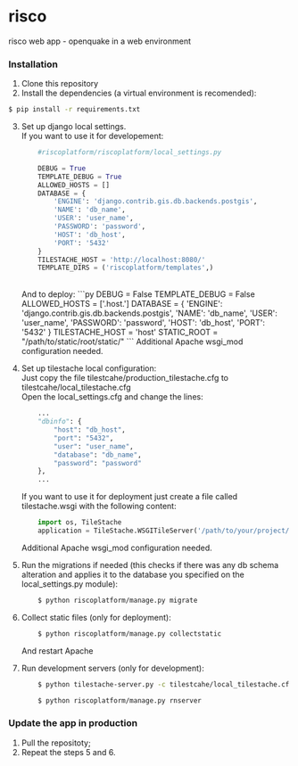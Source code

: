 # risco
risco web app - openquake in a web environment

### Installation

1. Clone this repository
2. Install the dependencies (a virtual environment is recomended):
```sh
$ pip install -r requirements.txt
```
3. Set up django local settings. <br>
    If you want to use it for developement: <br>
    ```py
        #riscoplatform/riscoplatform/local_settings.py
    
        DEBUG = True
        TEMPLATE_DEBUG = True
        ALLOWED_HOSTS = []
        DATABASE = {
            'ENGINE': 'django.contrib.gis.db.backends.postgis',
            'NAME': 'db_name',
            'USER': 'user_name',
            'PASSWORD': 'password',
            'HOST': 'db_host',
            'PORT': '5432'
        }
        TILESTACHE_HOST = 'http://localhost:8080/'
        TEMPLATE_DIRS = ('riscoplatform/templates',)
    ```
    <br>
    And to deploy:
    ```py
        DEBUG = False
        TEMPLATE_DEBUG = False
        ALLOWED_HOSTS = ['.host.']
        DATABASE = {
            'ENGINE': 'django.contrib.gis.db.backends.postgis',
            'NAME': 'db_name',
            'USER': 'user_name',
            'PASSWORD': 'password',
            'HOST': 'db_host',
            'PORT': '5432'
        }
        TILESTACHE_HOST = 'host'
        STATIC_ROOT = "/path/to/static/root/static/"
    ```
    Additional Apache wsgi_mod configuration needed.
    
4. Set up tilestache local configuration:<br>
    Just copy the file tilestcahe/production_tilestache.cfg to tilestcahe/local_tilestache.cfg<br>
    Open the local_settings.cfg and change the lines:
    
    ```py
        ...
        "dbinfo": {
            "host": "db_host",
            "port": "5432",
            "user": "user_name",
            "database": "db_name",
            "password": "password"
        },
        ...
    ```
    If you want to use it for deployment just create a file called tilestache.wsgi with the following content:
    ```py
        import os, TileStache
        application = TileStache.WSGITileServer('/path/to/your/project/tilestache/local_tilestache.cfg')
    ```
    Additional Apache wsgi_mod configuration needed.

5. Run the migrations if needed (this checks if there was any db schema alteration and applies it to the database you specified on the local_settings.py module):
    ```sh
        $ python riscoplatform/manage.py migrate
    ```
    
6. Collect static files (only for deployment):
    ```sh
        $ python riscoplatform/manage.py collectstatic
    ```
    And restart Apache
    
7. Run development servers (only for development):
    ```sh
        $ python tilestache-server.py -c tilestcahe/local_tilestache.cfg
    ```
    ```sh
        $ python riscoplatform/manage.py rnserver
    ```
    
    
### Update the app in production

1. Pull the repositoty;
2. Repeat the steps 5 and 6.
    
